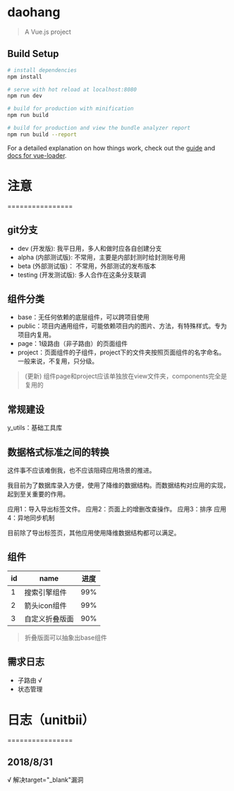 # daohang

> A Vue.js project

## Build Setup

``` bash
# install dependencies
npm install

# serve with hot reload at localhost:8080
npm run dev

# build for production with minification
npm run build

# build for production and view the bundle analyzer report
npm run build --report
```

For a detailed explanation on how things work, check out the [guide](http://vuejs-templates.github.io/webpack/) and [docs for vue-loader](http://vuejs.github.io/vue-loader).

# 注意
================
## git分支
  * dev (开发版): 我平日用，多人和做时应各自创建分支
  * alpha (内部测试版): 不常用，主要是内部封测时给封测账号用
  * beta (外部测试版)： 不常用，外部测试的发布版本
  * testing (开发测试版): 多人合作在这条分支联调

## 组件分类
  * base：无任何依赖的底层组件，可以跨项目使用
  * public：项目内通用组件，可能依赖项目内的图片、方法，有特殊样式。专为项目内复用。
  * page：1级路由（非子路由）的页面组件
  * project：页面组件的子组件，project下的文件夹按照页面组件的名字命名。一般来说，不复用，只分级。
  > (更新) 组件page和project应该单独放在view文件夹，components完全是复用的

## 常规建设
  y_utils：基础工具库

## 数据格式标准之间的转换
  这件事不应该难倒我，也不应该阻碍应用场景的推进。

  我目前为了数据库录入方便，使用了降维的数据结构。而数据结构对应用的实现，起到至关重要的作用。
  
  应用1：导入导出标签文件。
  应用2：页面上的增删改查操作。
  应用3：排序
  应用4：异地同步机制

  目前除了导出标签页，其他应用使用降维数据结构都可以满足。

## 组件
  | id | name | 进度 |
   -|-|-
  | 1  | 搜索引擎组件 | 99% |
  | 2  | 箭头icon组件 | 99% |
  | 3  | 自定义折叠版面 | 90% | 
  > 折叠版面可以抽象出base组件

## 需求日志
  * 子路由 √
  * 状态管理

# 日志（unitbii）
================
## 2018/8/31 
  √ 解决target="_blank"漏洞
